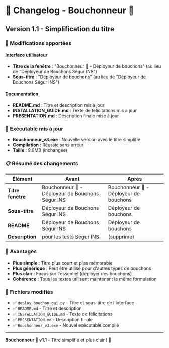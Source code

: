 # 📝 Changelog - Bouchonneur 🤖

## Version 1.1 - Simplification du titre

### 🎯 Modifications apportées

#### Interface utilisateur
- **Titre de la fenêtre** : "Bouchonneur 🤖 - Déployeur de bouchons" (au lieu de "Déployeur de Bouchons Ségur INS")
- **Sous-titre** : "Déployeur de bouchons" (au lieu de "Déployeur de Bouchons Ségur INS")

#### Documentation
- **README.md** : Titre et description mis à jour
- **INSTALLATION_GUIDE.md** : Texte de félicitations mis à jour
- **PRESENTATION.md** : Description finale mise à jour

### 🚀 Exécutable mis à jour

- **Bouchonneur_v3.exe** : Nouvelle version avec le titre simplifié
- **Compilation** : Réussie sans erreur
- **Taille** : 9.9MB (inchangée)

### 📋 Résumé des changements

| Élément | Avant | Après |
|---------|-------|-------|
| **Titre fenêtre** | Bouchonneur 🤖 - Déployeur de Bouchons Ségur INS | Bouchonneur 🤖 - Déployeur de bouchons |
| **Sous-titre** | Déployeur de Bouchons Ségur INS | Déployeur de bouchons |
| **README** | Déployeur de Bouchons Ségur INS | Déployeur de bouchons |
| **Description** | pour les tests Ségur INS | (supprimé) |

### 🎉 Avantages

- **Plus simple** : Titre plus court et plus mémorable
- **Plus générique** : Peut être utilisé pour d'autres types de bouchons
- **Plus clair** : Focus sur l'essentiel (déployer des bouchons)
- **Cohérence** : Tous les textes utilisent maintenant la même formulation

### 📁 Fichiers modifiés

- ✅ `deploy_bouchon_gui.py` - Titre et sous-titre de l'interface
- ✅ `README.md` - Titre et description
- ✅ `INSTALLATION_GUIDE.md` - Texte de félicitations
- ✅ `PRESENTATION.md` - Description finale
- ✅ `Bouchonneur_v3.exe` - Nouvel exécutable compilé

---

**Bouchonneur 🤖 v1.1** - Titre simplifié et plus clair ! 🚀 